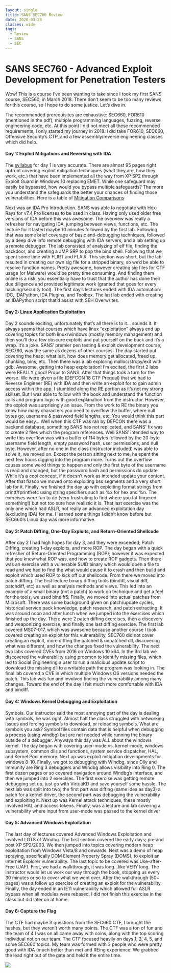 ```yaml
---
layout: single
title: SANS SEC760 Review
date: 2020-03-28
classes: wide
tags:
  - Review
  - SANS
  - SEC
---
```


# SANS SEC760 - Advanced Exploit Development for Penetration Testers

Wow! This is a course I’ve been wanting to take since I took my first SANS course, SEC560, in March 2018. There don’t seem to be too many reviews for this course, so I hope to do some justice. Let’s dive in.

The recommended prerequisites are exhaustive: SEC660, FOR610 (mentioned in the pdf), multiple programming languages, fuzzing, reverse engineering code, etc. At this point I did not meet all these recommended requirements, I only started my journey in 2018. I did take FOR610, SEC660, Offensive Security’s CTP, and a few assembly/reverse engineering classes which did help. 

#### Day 1: Exploit Mitigations and Reversing with IDA
The [syllabus](https://www.sans.org/course/advanced-exploit-development-penetration-testers) for day 1 is very accurate. There are almost 95 pages right upfront covering exploit mitigation techniques (what they are, how they work, etc.) that have been implemented all the way from XP SP2 through Exploit Guard in Windows 10 replacing EMET. While one safeguard may easily be bypassed, how would you bypass multiple safeguards? The more you understand the safeguards the better your chances of finding those vulnerabilities. Here is a table of [Mitigation Comparisons](https://docs.microsoft.com/en-us/windows/security/threat-protection/microsoft-defender-atp/exploit-protection#mitigation-comparison)

Next was an IDA Pro Introduction. SANS was able to negotiate with Hex-Rays for v7.4 Pro licenses to be used in class. Having only used older free versions of IDA before this was awesome. The overview was really a refresher for navigating IDA, jumping between views, functions, etc. The lecture for it lasted maybe 10 minutes followed by the first lab. Following that was some brief coverage of basic anti-debugging techniques, followed by a deep dive info remote debugging with IDA servers, and a lab setting up a remote debugger. The lab consisted of analyzing of elf file, finding the backdoor, and creating a JMP SRP to pop the bind shell. 
Following that we spent some time with FLIRT and FLAIR. This section was short, but the lab resulted in creating our own sig file for a stripped binary, so we’d be able to resolve function names. Pretty awesome, however creating sig files for CTF usage (or Malware) would be pretty time consuming. And finding them online is a risk, you essentially have to trust that the author has done their due diligence and provided legitimate work (granted that goes for every hacking/security tool).
The first day’s lectures ended with IDA automation: IDC, IDAPython, IDA Plugins, and Toolbox. The last lab ended with creating an IDAPython script that’d assist with SEH Overwrites. 

#### Day 2: Linux Application Exploitation
Day 2 sounds exciting, unfortunately that’s all there is to it… sounds it. It always seems that courses which have linux “exploitation” always end up covering topics for both linux/windows (mostly memory management) and then you’ll do a few obscure exploits and pat yourself on the back and it’s a wrap. It’s a joke. SANS’ premier pen testing & exploit development course, SEC760, was the same as dozens of other courses. The day started out covering the heap: what is it, how does memory get allocated, freed up, chunking, bins, etc. Then there was a lab exploring malloc/strcpy/exit with gdb. Awesome, getting into heap exploitation! I’m excited, the first 2 labs were REALLY good! Props to SANS. 
After that things took a turn for the worse. We were given a file (DEFCON 18 CTF Prequal) that we had to Reverse Engineer (RE) with IDA and then write an exploit for to gain admin access within the app. I stumbled along the RE portion as it’s not my strong skillset. But I was able to follow with the book and understand the function calls and program logic with good explanation from the instructor. However, the exploit was surprisingly an issue. From the work to RE the binary you know how many characters you need to overflow the buffer, where null bytes go, username & password field lengths, etc. You would think this part would be easy… Well when this CTF was ran by DEFCON there was a backend database, something SANS has not replicated, and SANS’ fix was to create 2 files which the program references. Well SANS’ intended way to write this overflow was with a buffer of 114 bytes followed by the 20-byte username field length, empty password hash, user permissions, and null byte. However, after no one in the class (instructor included) was able to solve it, we moved on. Except the person sitting next to me, he spent the next few hours digging into the program more. Turns out the overflow causes some weird things to happen and only the first byte of the username is read and changed, but the password hash and permissions do update.  While it’s a cool concept, if it doesn’t work as intended update your content.
After that fiasco we moved onto exploiting bss segments and a very short lab for it. Finally, we finished the day up with exploiting format strings from printf/fprintf/etc using string specifiers such as %x for hex and %n. The exercises were fun to do (very frustrating to find where you fat fingered something!) but not too sure how realistic it is. That last exercise was the only one which had ASLR, not really an advanced exploitation day (excluding IDA) for me. I learned some things I didn’t know before but SEC660’s Linux day was more informative. 

#### Day 3: Patch Diffing, One-Day Exploits, and Return-Oriented Shellcode
After day 2 I had high hopes for day 3, and they were exceeded; Patch Diffing, creating 1-day exploits, and more ROP. The day began with a quick refresher of Return-Oriented Programming (ROP); however it was expected that you knew what ROP was, and how to create ROP gadgets. Then there was an exercise with a vulnerable SUID binary which would open a file to read and we had to find the what would cause it to crash and then build and exploit which used ROP to kick off our shellcode. From there we moved into patch diffing. The first lecture binary diffing tools (bindiff, visual diff, patchdiff, etc) as well as analysis methods and views. This led into an example of a small binary (not a patch) to work on technique and get a feel for the tools, we used bindiff5. Finally, we moved into actual patches from Microsoft. There was some background given on patch/update cycles, historical service pack knowledge, patch research, and patch extracting. 
It was around noon and after lunch when we jumped into the exercises which finished up the day. There were 2 patch diffing exercises, then a discovery and weaponizing exercise, and finally one last diffing exercise. The first lab covered MS07-017, which was awesome because another course I took covered creating an exploit for this vulnerability. SEC760 did not cover creating an exploit, more diffing the patched & unpatched dll, discovering what was different, and how the changes fixed the vulnerability. The next two labs covered CVEs from 2016 on Windows 10 x64. In the 3rd lab we discovered the vulnerability using procmon to identify missing files, which led to Social Engineering a user to run a malicious update script to download the missing dll to a writable path the program was looking in. The final lab covered a CVE in which multiple Windows OS versions needed the patch. This lab was fun and involved finding the vulnerability among many changes. Toward the end of the day I felt much more comfortable with IDA and bindiff.

#### Day 4: Windows Kernel Debugging and Exploitation
Symbols. Our instructor said the most annoying part of the day is dealing with symbols, he was right. Almost half the class struggled with networking issues and forcing symbols to download, or reloading symbols. What are symbols you ask? Symbol files contain data that is helpful when debugging a process (using windbg) but are not needed while running the binary outside of a debugger.
Anyways this day was ALL about the windows kernel. The day began with covering user-mode vs. kernel-mode, windows subsystem, common dlls and functions, system service dispatcher, HAL, and Kernel Pool memory. Next up was exploit mitigation developments for windows 8-10. Finally, we got to debugging with Windbg, since Olly and Immunity are Ring 3 debuggers and Windbg allows visibility into Ring 0. The first dozen pages or so covered navigation around Windbg’s interface, and then we jumped into 2 exercises. The first exercise was getting remote debugging set up, just go with VirtuaKD and save yourself some hassle. The next lab was split into two; the first part was diffing (same idea as day3) a patch for a kernel driver, the second part was debugging the vulnerability and exploiting it. Next up was Kernel attack techniques, these mostly involved HAL and access tokens. Finally, was a lecture and lab covering a vulnerability where input from user-mode was passed to the kernel driver

#### Day 5: Advanced Windows Exploitation
The last day of lectures covered Advanced Windows Exploitation and involved LOTS of Windbg. The first section covered the early days; pre and post XP SP2/2003. We then jumped into topics covering modern heap exploitation from Windows Vista/8 and onwards. Next was a demo of heap spraying, specifically DOM Element Property Spray (DOMS), to exploit an Internet Explorer vulnerability. 
The last topic to be covered was Use-after-Free (UAF). First, we had a walkthrough, it was long…like VERY long. The instructor would let us work our way through the book, stopping us every 30 minutes or so to cover what we went over. After the walkthrough (50+ pages) was a follow up exercise of creating an exploit for the vulnerability. Finally, the day ended in an IE11 vulnerability which allowed full ASLR bypass when all modules were rebased, I did not finish this exercise in the class but did later on at home.

#### Day 6: Capture the Flag
The CTF had maybe 3 questions from the SEC660 CTF, I brought the hashes, but they weren’t worth many points. The CTF was a ton of fun and the team of 4 I was on all came away with coins, along with the top scoring individual not on our team. The CTF focused heavily on days 1, 2, 4, 5, and some SEC660 topics. My team was formed with 3 people who were pretty good with IDA (much better than me) and REing experience. We grabbed the lead right out of the gate and held it the entire time. 

<img src="https://github.com/brjota/brjota.github.io/tree/master/assets/images/sec760_coin.png">
